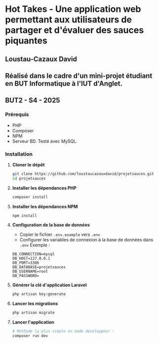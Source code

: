 # Hot Takes - Une application web permettant aux utilisateurs de partager et d'évaluer des sauces piquantes

## Loustau-Cazaux David
## Réalisé dans le cadre d'un mini-projet étudiant en BUT Informatique à l'IUT d'Anglet.
## BUT2 - S4 - 2025

### Prérequis

- PHP
- Composer
- NPM
- Serveur BD. Testé avec MySQL.

### Installation

1. **Cloner le dépôt**
   ```bash
   git clone https://github.com/loustaucazauxdavid/projetsauces.git
   cd projetsauces
   ```

2. **Installer les dépendances PHP**
   ```bash
   composer install
   ```

3. **Installer les dépendances NPM**
   ```bash
   npm install
   ```

4. **Configuration de la base de données**
   - Copier le fichier `.env.example` vers `.env`
   - Configurer les variables de connexion à la base de données dans `.env`
   Exemple :
   ``` 
   DB_CONNECTION=mysql
   DB_HOST=127.0.0.1
   DB_PORT=3306
   DB_DATABASE=projetsauces
   DB_USERNAME=root
   DB_PASSWORD=
   ```

5. **Générer la clé d'application Laravel**
   ```bash
   php artisan key:generate
   ```

6. **Lancer les migrations**
   ```bash
   php artisan migrate
   ```

7. **Lancer l'application**
   ```bash
   # Méthode la plus simple en mode développeur :
   composer run dev
   ```
